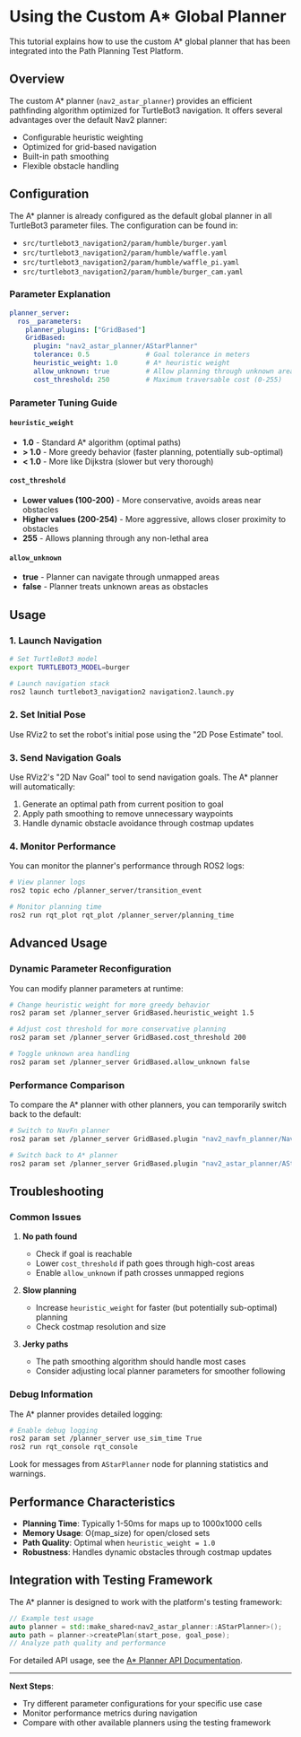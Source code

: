 # Using the Custom A* Global Planner

This tutorial explains how to use the custom A* global planner that has been integrated into the Path Planning Test Platform.

## Overview

The custom A* planner (`nav2_astar_planner`) provides an efficient pathfinding algorithm optimized for TurtleBot3 navigation. It offers several advantages over the default Nav2 planner:

- Configurable heuristic weighting
- Optimized for grid-based navigation
- Built-in path smoothing
- Flexible obstacle handling

## Configuration

The A* planner is already configured as the default global planner in all TurtleBot3 parameter files. The configuration can be found in:

- `src/turtlebot3_navigation2/param/humble/burger.yaml`
- `src/turtlebot3_navigation2/param/humble/waffle.yaml`
- `src/turtlebot3_navigation2/param/humble/waffle_pi.yaml`
- `src/turtlebot3_navigation2/param/humble/burger_cam.yaml`

### Parameter Explanation

```yaml
planner_server:
  ros__parameters:
    planner_plugins: ["GridBased"]
    GridBased:
      plugin: "nav2_astar_planner/AStarPlanner"
      tolerance: 0.5              # Goal tolerance in meters
      heuristic_weight: 1.0       # A* heuristic weight
      allow_unknown: true         # Allow planning through unknown areas
      cost_threshold: 250         # Maximum traversable cost (0-255)
```

### Parameter Tuning Guide

#### `heuristic_weight`
- **1.0** - Standard A* algorithm (optimal paths)
- **> 1.0** - More greedy behavior (faster planning, potentially sub-optimal)
- **< 1.0** - More like Dijkstra (slower but very thorough)

#### `cost_threshold`
- **Lower values (100-200)** - More conservative, avoids areas near obstacles
- **Higher values (200-254)** - More aggressive, allows closer proximity to obstacles
- **255** - Allows planning through any non-lethal area

#### `allow_unknown`
- **true** - Planner can navigate through unmapped areas
- **false** - Planner treats unknown areas as obstacles

## Usage

### 1. Launch Navigation

```bash
# Set TurtleBot3 model
export TURTLEBOT3_MODEL=burger

# Launch navigation stack
ros2 launch turtlebot3_navigation2 navigation2.launch.py
```

### 2. Set Initial Pose

Use RViz2 to set the robot's initial pose using the "2D Pose Estimate" tool.

### 3. Send Navigation Goals

Use RViz2's "2D Nav Goal" tool to send navigation goals. The A* planner will automatically:

1. Generate an optimal path from current position to goal
2. Apply path smoothing to remove unnecessary waypoints
3. Handle dynamic obstacle avoidance through costmap updates

### 4. Monitor Performance

You can monitor the planner's performance through ROS2 logs:

```bash
# View planner logs
ros2 topic echo /planner_server/transition_event

# Monitor planning time
ros2 run rqt_plot rqt_plot /planner_server/planning_time
```

## Advanced Usage

### Dynamic Parameter Reconfiguration

You can modify planner parameters at runtime:

```bash
# Change heuristic weight for more greedy behavior
ros2 param set /planner_server GridBased.heuristic_weight 1.5

# Adjust cost threshold for more conservative planning
ros2 param set /planner_server GridBased.cost_threshold 200

# Toggle unknown area handling
ros2 param set /planner_server GridBased.allow_unknown false
```

### Performance Comparison

To compare the A* planner with other planners, you can temporarily switch back to the default:

```bash
# Switch to NavFn planner
ros2 param set /planner_server GridBased.plugin "nav2_navfn_planner/NavfnPlanner"

# Switch back to A* planner
ros2 param set /planner_server GridBased.plugin "nav2_astar_planner/AStarPlanner"
```

## Troubleshooting

### Common Issues

1. **No path found**
   - Check if goal is reachable
   - Lower `cost_threshold` if path goes through high-cost areas
   - Enable `allow_unknown` if path crosses unmapped regions

2. **Slow planning**
   - Increase `heuristic_weight` for faster (but potentially sub-optimal) planning
   - Check costmap resolution and size

3. **Jerky paths**
   - The path smoothing algorithm should handle most cases
   - Consider adjusting local planner parameters for smoother following

### Debug Information

The A* planner provides detailed logging:

```bash
# Enable debug logging
ros2 param set /planner_server use_sim_time True
ros2 run rqt_console rqt_console
```

Look for messages from `AStarPlanner` node for planning statistics and warnings.

## Performance Characteristics

- **Planning Time**: Typically 1-50ms for maps up to 1000x1000 cells
- **Memory Usage**: O(map_size) for open/closed sets
- **Path Quality**: Optimal when `heuristic_weight = 1.0`
- **Robustness**: Handles dynamic obstacles through costmap updates

## Integration with Testing Framework

The A* planner is designed to work with the platform's testing framework:

```cpp
// Example test usage
auto planner = std::make_shared<nav2_astar_planner::AStarPlanner>();
auto path = planner->createPlan(start_pose, goal_pose);
// Analyze path quality and performance
```

For detailed API usage, see the [A* Planner API Documentation](../api/astar_planner.md).

---

**Next Steps**: 
- Try different parameter configurations for your specific use case
- Monitor performance metrics during navigation
- Compare with other available planners using the testing framework